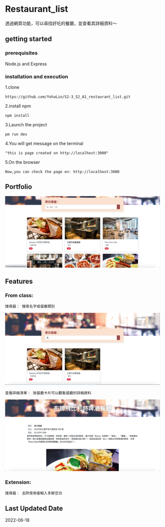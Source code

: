 # Restaurant_list
透過網頁功能，可以尋找好吃的餐廳，並查看其詳細資料～

## getting started
### prerequisites
Node.js and Express

### installation and execution
1.clone
```
https://github.com/YohaLin/S2-3_S2_A1_restaurant_list.git
```

2.install npm
```
npm install
```

3.Launch the project
```
pm run dev
```

4.You will get message on the terminal
```
"this is page created on http://localhost:3000"
```

5.On the browser
```
Now,you can check the page on: http://localhost:3000 
```

## Portfolio
![image](/public/index.png)

## Features
### From class:
```
搜尋器： 搜尋名字或餐廳類別
```
![image](/public/search.png)
```
查看詳細清單： 按餐廳卡片可以觀看餐廳的詳細資料
```
![image](/public/show.png)

### Extension:
```
搜尋器： 去除使用者輸入多餘空白
```


## Last Updated Date
2022-06-18
